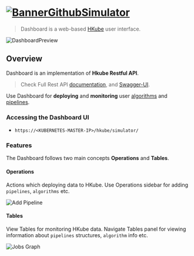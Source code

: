 # [![BannerGithubSimulator](https://user-images.githubusercontent.com/27515937/59030338-62150880-8869-11e9-86f9-b6c1c72eaf19.png)](http://hkube.io)

> Dashboard is a web-based [HKube](https://github.com/kube-HPC/hkube) user interface.

![DashboardPreview](https://user-images.githubusercontent.com/27515937/59031674-051b5180-886d-11e9-9806-ecce2e3ba8f0.png)

## Overview

Dashboard is an implementation of **Hkube Restful API**.

> Check Full Rest API [documentation](http://hkube.io/spec), and
> [Swagger-UI](http://petstore.swagger.io/?url=https://raw.githubusercontent.com/kube-HPC/api-server/master/api/rest-api/swagger.json).

Use Dashboard for **deploying** and **monitoring** user
[algorithms](http://hkube.io/learn/algorithms/)
and [pipelines](http://hkube.io/learn/pipelines/).

### Accessing the Dashboard UI

- `https://<KUBERNETES-MASTER-IP>/hkube/simulator/`

### Features

The Dashboard follows two main concepts **Operations** and **Tables**.

#### Operations

Actions which deploying data to HKube.
Use Operations sidebar for adding `pipelines`, `algorithms` etc.

![Add Pipeline](https://user-images.githubusercontent.com/27515937/59033654-d653aa00-8871-11e9-9707-bc4f92b35cfb.png)

#### Tables

View Tables for monitoring HKube data.
Navigate Tables panel for viewing information about `pipelines` structures, `algorithm` info etc.

![Jobs Graph](https://user-images.githubusercontent.com/27515937/59033644-d05dc900-8871-11e9-9a7f-f7011c32cff1.png)
